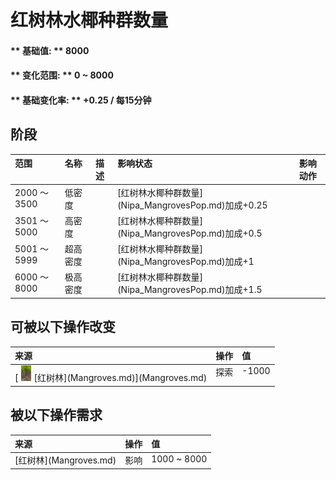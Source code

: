 # 红树林水椰种群数量  
#### ** 基础值: ** 8000   
#### ** 变化范围: ** 0 ~ 8000  
#### ** 基础变化率: ** +0.25 / 每15分钟   
## 阶段  
<table class="table table-bordered"><thead><tr ><th  style="text-align:left;vertical-align:top;" >范围</th><th  style="text-align:left;vertical-align:top;" >名称</th><th  style="text-align:left;vertical-align:top;" >描述</th><th  style="text-align:left;vertical-align:top;" >影响状态</th><th  style="text-align:left;vertical-align:top;" >影响动作</th></tr></thead><tr ><td  style="text-align:left;vertical-align:top;" >2000 ～ 3500</td><td  style="text-align:left;vertical-align:top;" >低密度</td><td  style="text-align:left;vertical-align:top;" ></td><td  style="text-align:left;vertical-align:top;" >[红树林水椰种群数量](Nipa_MangrovesPop.md)加成+0.25</td><td  style="text-align:left;vertical-align:top;" ></td></tr><tr ><td  style="text-align:left;vertical-align:top;" >3501 ～ 5000</td><td  style="text-align:left;vertical-align:top;" >高密度</td><td  style="text-align:left;vertical-align:top;" ></td><td  style="text-align:left;vertical-align:top;" >[红树林水椰种群数量](Nipa_MangrovesPop.md)加成+0.5</td><td  style="text-align:left;vertical-align:top;" ></td></tr><tr ><td  style="text-align:left;vertical-align:top;" >5001 ～ 5999</td><td  style="text-align:left;vertical-align:top;" >超高密度</td><td  style="text-align:left;vertical-align:top;" ></td><td  style="text-align:left;vertical-align:top;" >[红树林水椰种群数量](Nipa_MangrovesPop.md)加成+1</td><td  style="text-align:left;vertical-align:top;" ></td></tr><tr ><td  style="text-align:left;vertical-align:top;" >6000 ～ 8000</td><td  style="text-align:left;vertical-align:top;" >极高密度</td><td  style="text-align:left;vertical-align:top;" ></td><td  style="text-align:left;vertical-align:top;" >[红树林水椰种群数量](Nipa_MangrovesPop.md)加成+1.5</td><td  style="text-align:left;vertical-align:top;" ></td></tr></tbody></table>  
  
## 可被以下操作改变  
<table class="table table-bordered"><thead><tr ><th  style="text-align:left;vertical-align:top;" >来源</th><th  style="text-align:left;vertical-align:top;" >操作</th><th  style="text-align:left;vertical-align:top;" >值</th></tr></thead><tr ><td  style="text-align:left;vertical-align:top;" >[<div style="width:25px;display:inline-block;text-align:center"><img decoding="async" src="Sprite/Mangroves.png" href="a.md" style="max-width:25px;max-height:25px;"></div>[红树林](Mangroves.md)](Mangroves.md)</td><td  style="text-align:left;vertical-align:top;" >探索</td><td  style="text-align:left;vertical-align:top;" >-1000</td></tr></tbody></table>  
  
## 被以下操作需求  
<table class="table table-bordered"><thead><tr ><th  style="text-align:left;vertical-align:top;" >来源</th><th  style="text-align:left;vertical-align:top;" >操作</th><th  style="text-align:left;vertical-align:top;" >值</th></tr></thead><tr ><td  style="text-align:left;vertical-align:top;" >[红树林](Mangroves.md)</td><td  style="text-align:left;vertical-align:top;" >影响</td><td  style="text-align:left;vertical-align:top;" >1000 ~ 8000</td></tr></tbody></table>  
  


<script>document.title="红树林水椰种群数量 - 卡牌生存百科 Card Survival Wiki";</script>